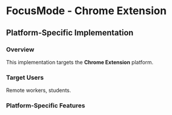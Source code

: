 # FocusMode - Chrome Extension

## Platform-Specific Implementation

### Overview
This implementation targets the **Chrome Extension** platform.

### Target Users
Remote workers, students.

### Platform-Specific Features
